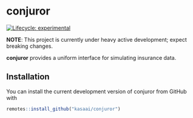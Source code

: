 # conjuror

<!-- badges: start -->
[![Lifecycle: experimental](https://img.shields.io/badge/lifecycle-experimental-orange.svg)](https://www.tidyverse.org/lifecycle/#experimental)
<!-- badges: end -->

**NOTE**: This project is currently under heavy active development; expect breaking changes.

**conjuror** provides a uniform interface for simulating insurance data.

## Installation

You can install the current development version of conjuror from GitHub with

``` r
remotes::install_github("kasaai/conjuror")
```
